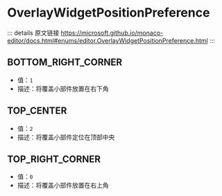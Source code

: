 # OverlayWidgetPositionPreference
        
::: details 原文链接
https://microsoft.github.io/monaco-editor/docs.html#enums/editor.OverlayWidgetPositionPreference.html
:::

## BOTTOM_RIGHT_CORNER
- 值：`1`
- 描述：将覆盖小部件放置在右下角

## TOP_CENTER
- 值：`2`
- 描述：将覆盖小部件定位在顶部中央

## TOP_RIGHT_CORNER
- 值：`0`
- 描述：将覆盖小部件放置在右上角
